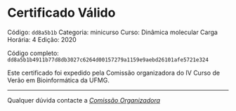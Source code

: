 # Certificado Válido

Código: `dd8a5b1b`
Categoria: minicurso
Curso: Dinâmica molecular
Carga Horária: 4
Edição: 2020


Código completo: `dd8a5b1b4911b77d8db3027c6264d00157279a1159e9aebd26101afe5721e324`


Este certificado foi expedido pela Comissão organizadora do IV Curso de Verão em Bioinformática da UFMG.

----

Qualquer dúvida contacte a [_Comissão Organizadora_](<mailto:cursobioinfoufmg@gmail.com$subject=[Certificados]>)

